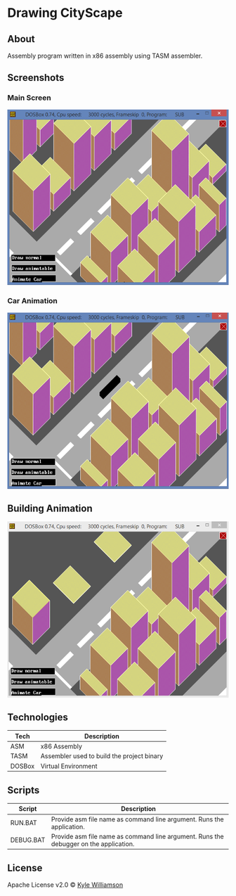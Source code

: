 # Drawing CityScape

## About

Assembly program written in x86 assembly using TASM assembler.

## Screenshots

### Main Screen
[![Main Screen](docs/MainScreen.PNG)](docs/MainScreen.PNG)

### Car Animation
[![Car Animation](docs/CarAnimation.PNG)](docs/CarAnimation.PNG)

## Building Animation
[![Building Animation](docs/BuildingAnimation.PNG)](docs/BuildingAnimation.PNG)


## Technologies

| **Tech** | **Description** |
|----------|-----------------|
| ASM | x86 Assembly |
| TASM | Assembler used to build the project binary |
| DOSBox | Virtual Environment |


## Scripts
Script | Description
------------ | -------------
RUN.BAT | Provide asm file name as command line argument. Runs the application.
DEBUG.BAT | Provide asm file name as command line argument. Runs the debugger on the application.

## License

Apache License v2.0 © [Kyle Williamson ](https://github.com/kyledmw)
